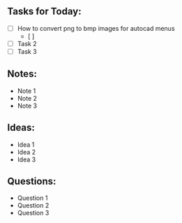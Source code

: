 ## Tasks for Today:

- [ ] How to convert png to bmp images for autocad menus
	- [ ] 
- [ ] Task 2
- [ ] Task 3

## Notes:

- Note 1
- Note 2
- Note 3

## Ideas:

- Idea 1
- Idea 2
- Idea 3

## Questions:

- Question 1
- Question 2
- Question 3